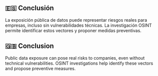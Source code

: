 ## 🇪🇸 Conclusión

La exposición pública de datos puede representar riesgos reales para empresas, incluso sin vulnerabilidades técnicas. La investigación OSINT permite identificar estos vectores y proponer medidas preventivas.

## 🇬🇧 Conclusion

Public data exposure can pose real risks to companies, even without technical vulnerabilities. OSINT investigations help identify these vectors and propose preventive measures.
